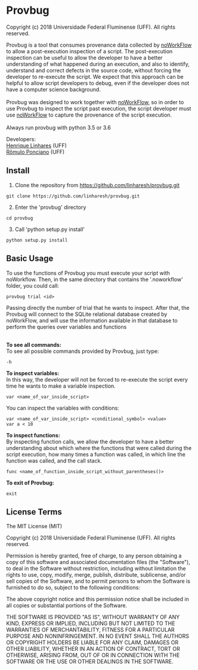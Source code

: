 Provbug
==========
Copyright (c) 2018 Universidade Federal Fluminense (UFF). All rights reserved.

Provbug is a tool that consumes provenance data collected by <a href="https://github.com/gems-uff/noworkflow">noWorkFlow</a> to allow a post-execution inspection of a script. The post-execution inspection can be useful to allow the developer to have a better understanding of what happened during an execution, and also to identify, understand and correct defects in the source code, without forcing the developer to re-execute the script. We expect that this approach can be helpful to allow script developers to debug, even if the developer does not have a computer science background.
<br><br>
Provbug was designed to work together with <a href="https://github.com/gems-uff/noworkflow">noWorkFlow</a>, so in order to use Provbug to inspect the script past execution, the script developer must use <a href="https://github.com/gems-uff/noworkflow">noWorkFlow</a> to capture the provenance of the script execution.
<br><br>
Always run provbug with python 3.5 or 3.6  

Developers:<br>
<a href="https://github.com/linharesh">Henrique Linhares</a> (UFF)<br>
<a href="https://github.com/rponciano">Rômulo Ponciano</a> (UFF)

Install
------------------

1) Clone the repository from https://github.com/linharesh/provbug.git
```
git clone https://github.com/linharesh/provbug.git
``` 

2) Enter the 'provbug' directory
```
cd provbug
``` 

3) Call 'python setup.py install' 
```
python setup.py install
``` 

Basic Usage
------------------

To use the functions of Provbug you must execute your script with noWorkflow. Then, in the same directory that contains  the '.noworkflow' folder, you could call:

```
provbug trial <id> 
``` 
Passing directly the number of trial that he wants to inspect. After that, the Provbug will connect to the SQLite relational database created by noWorkFlow, and will use the information available in that database to perform the queries over variables and functions
<br><br>

<b>To see all commands:</b><br>
To see all possible commands provided by Provbug, just type:
```
-h
```

<b>To inspect variables:</b><br>
In this way, the developer will not be forced to re-execute the script every time he wants to make a variable inspection.
```
var <name_of_var_inside_script>
```
You can inspect the variables with conditions:
```
var <name_of_var_inside_script> <conditional_symbol> <value>
var a < 10
```

<b>To inspect functions:</b><br>
By inspecting function calls, we allow the developer to have a better understanding about which where the functions that were called during the script execution, how many times a function was called, in which line the function was called, and the call stack.
```
func <name_of_function_inside_script_without_parentheses()>
```

<b>To exit of Provbug:</b><br>
```
exit
```

License Terms
-------------

The MIT License (MIT)

Copyright (c) 2018 Universidade Federal Fluminense (UFF). All rights reserved.

Permission is hereby granted, free of charge, to any person obtaining a copy of
this software and associated documentation files (the "Software"), to deal in
the Software without restriction, including without limitation the rights to
use, copy, modify, merge, publish, distribute, sublicense, and/or sell copies of
the Software, and to permit persons to whom the Software is furnished to do so,
subject to the following conditions:

The above copyright notice and this permission notice shall be included in all
copies or substantial portions of the Software.

THE SOFTWARE IS PROVIDED "AS IS", WITHOUT WARRANTY OF ANY KIND, EXPRESS OR
IMPLIED, INCLUDING BUT NOT LIMITED TO THE WARRANTIES OF MERCHANTABILITY, FITNESS
FOR A PARTICULAR PURPOSE AND NONINFRINGEMENT. IN NO EVENT SHALL THE AUTHORS OR
COPYRIGHT HOLDERS BE LIABLE FOR ANY CLAIM, DAMAGES OR OTHER LIABILITY, WHETHER
IN AN ACTION OF CONTRACT, TORT OR OTHERWISE, ARISING FROM, OUT OF OR IN
CONNECTION WITH THE SOFTWARE OR THE USE OR OTHER DEALINGS IN THE SOFTWARE.
